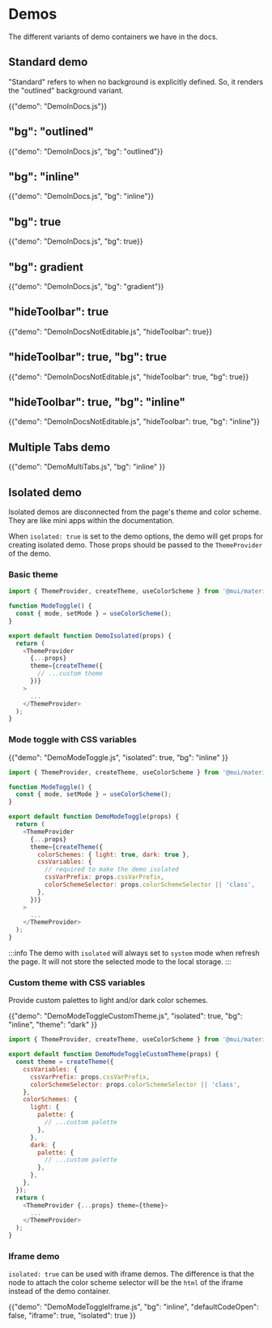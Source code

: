 # Demos

<p class="description">The different variants of demo containers we have in the docs.</p>

## Standard demo

"Standard" refers to when no background is explicitly defined.
So, it renders the "outlined" background variant.

{{"demo": "DemoInDocs.js"}}

## "bg": "outlined"

{{"demo": "DemoInDocs.js", "bg": "outlined"}}

## "bg": "inline"

{{"demo": "DemoInDocs.js", "bg": "inline"}}

## "bg": true

{{"demo": "DemoInDocs.js", "bg": true}}

## "bg": gradient

{{"demo": "DemoInDocs.js", "bg": "gradient"}}

## "hideToolbar": true

{{"demo": "DemoInDocsNotEditable.js", "hideToolbar": true}}

## "hideToolbar": true, "bg": true

{{"demo": "DemoInDocsNotEditable.js", "hideToolbar": true, "bg": true}}

## "hideToolbar": true, "bg": "inline"

{{"demo": "DemoInDocsNotEditable.js", "hideToolbar": true, "bg": "inline"}}

## Multiple Tabs demo

{{"demo": "DemoMultiTabs.js", "bg": "inline" }}

## Isolated demo

Isolated demos are disconnected from the page's theme and color scheme.
They are like mini apps within the documentation.

When `isolated: true` is set to the demo options, the demo will get props for creating isolated demo.
Those props should be passed to the `ThemeProvider` of the demo.

### Basic theme

```js title="DemoIsolated.js"
import { ThemeProvider, createTheme, useColorScheme } from '@mui/material/styles';

function ModeToggle() {
  const { mode, setMode } = useColorScheme();
}

export default function DemoIsolated(props) {
  return (
    <ThemeProvider
      {...props}
      theme={createTheme({
        // ...custom theme
      })}
    >
      ...
    </ThemeProvider>
  );
}
```

### Mode toggle with CSS variables

{{"demo": "DemoModeToggle.js", "isolated": true, "bg": "inline" }}

```js title="DemoModeToggle.js"
import { ThemeProvider, createTheme, useColorScheme } from '@mui/material/styles';

function ModeToggle() {
  const { mode, setMode } = useColorScheme();
}

export default function DemoModeToggle(props) {
  return (
    <ThemeProvider
      {...props}
      theme={createTheme({
        colorSchemes: { light: true, dark: true },
        cssVariables: {
          // required to make the demo isolated
          cssVarPrefix: props.cssVarPrefix,
          colorSchemeSelector: props.colorSchemeSelector || 'class',
        },
      })}
    >
      ...
    </ThemeProvider>
  );
}
```

:::info
The demo with `isolated` will always set to `system` mode when refresh the page. It will not store the selected mode to the local storage.
:::

### Custom theme with CSS variables

Provide custom palettes to light and/or dark color schemes.

{{"demo": "DemoModeToggleCustomTheme.js", "isolated": true, "bg": "inline", "theme": "dark" }}

```js title="DemoModeToggleCustomTheme.js"
import { ThemeProvider, createTheme, useColorScheme } from '@mui/material/styles';

export default function DemoModeToggleCustomTheme(props) {
  const theme = createTheme({
    cssVariables: {
      cssVarPrefix: props.cssVarPrefix,
      colorSchemeSelector: props.colorSchemeSelector || 'class',
    },
    colorSchemes: {
      light: {
        palette: {
          // ...custom palette
        },
      },
      dark: {
        palette: {
          // ...custom palette
        },
      },
    },
  });
  return (
    <ThemeProvider {...props} theme={theme}>
      ...
    </ThemeProvider>
  );
}
```

### Iframe demo

`isolated: true` can be used with iframe demos. The difference is that the node to attach the color scheme selector will be the `html` of the iframe instead of the demo container.

{{"demo": "DemoModeToggleIframe.js", "bg": "inline", "defaultCodeOpen": false, "iframe": true, "isolated": true }}
